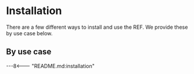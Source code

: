 # Installation

There are a few different ways to install and use the REF.
We provide these by use case below.

## By use case

---8<--- "README.md:installation"
